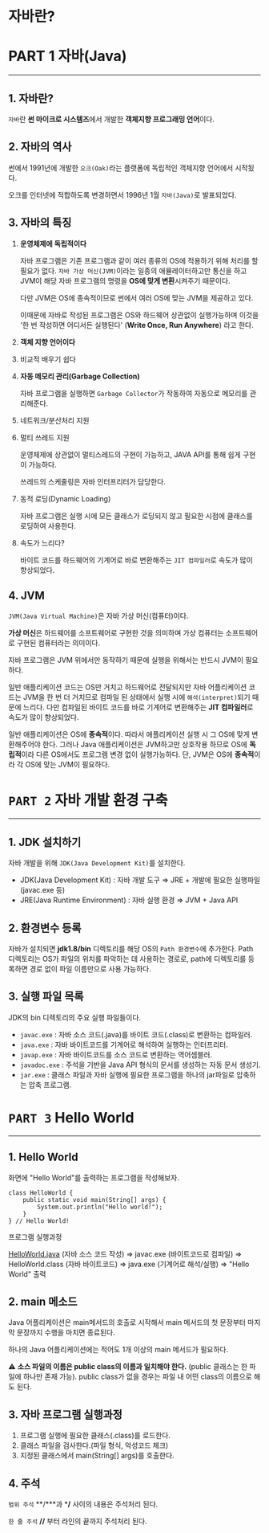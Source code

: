 # 자바란?

# PART 1 자바(Java)

------

## 1. 자바란?

`자바`란 **썬 마이크로 시스템즈**에서 개발한 **객체지향 프로그래밍 언어**이다.

## 2. 자바의 역사

썬에서 1991년에 개발한 `오크(Oak)`라는 플랫폼에 독립적인 객체지향 언어에서 시작됬다.

오크를 인터넷에 적합하도록 변경하면서 1996년 1월 `자바(Java)`로 발표되었다.

## 3. 자바의 특징

1. **운영체제에 독립적이다**

   자바 프로그램은 기존 프로그램과 같이 여러 종류의 OS에 적용하기 위해 처리를 할 필요가 없다. `자바 가상 머신(JVM)`이라는 일종의 애뮬레이터하고만 통신을 하고 JVM이 해당 자바 프로그램의 명령을 **OS에 맞게 변환**시켜주기 때문이다.

   다만 JVM은 OS에 종속적이므로 썬에서 여러 OS에 맞는 JVM을 제공하고 있다.

   이때문에 자바로 작성된 프로그램은 OS와 하드웨어 상관없이 실행가능하며 이것을 '한 번 작성하면 어디서든 실행된다' (**Write Once, Run Anywhere**) 라고 한다.

2. **객체 지향 언어이다**

3. 비교적 배우기 쉽다

4. **자동 메모리 관리(Garbage Collection)**

   자바 프로그램을 실행하면 `Garbage Collector`가 작동하여 자동으로 메모리를 관리해준다.

5. 네트워크/분산처리 지원

6. 멀티 쓰레드 지원

   운영체제에 상관없이 멀티스레드의 구현이 가능하고, JAVA API를 통해 쉽게 구현이 가능하다.

   쓰레드의 스케줄링은 자바 인터프리터가 담당한다.

7. 동적 로딩(Dynamic Loading)

   자바 프로그램은 실행 시에 모든 클래스가 로딩되지 않고 필요한 시점에 클래스를 로딩하여 사용한다.

8. 속도가 느리다?

   바이트 코드를 하드웨어의 기계어로 바로 변환해주는 `JIT 컴파일러`로 속도가 많이 향상되었다.

## 4. JVM

`JVM(Java Virtual Machine)`은 자바 가상 머신(컴퓨터)이다.

**가상 머신**은 하드웨어를 소프트웨어로 구현한 것을 의미하며 가상 컴퓨터는 소프트웨어로 구현된 컴퓨터라는 의미이다.

자바 프로그램은 JVM 위에서만 동작하기 때문에 실행을 위해서는 반드시 JVM이 필요하다.

일반 애플리케이션 코드는 OS만 거치고 하드웨어로 전달되지만 자바 어플리케이션 코드는 JVM을 한 번 더 거치므로 컴파일 된 상태에서 실행 시에 `해석(interpret)`되기 때문에 느리다. 다만 컴파일된 바이트 코드를 바로 기계어로 변환해주는 **JIT 컴파일러**로 속도가 많이 향상되었다.

일반 애플리케이션은 OS에 **종속적**이다. 따라서 애플리케이션 실행 시 그 OS에 맞게 변환해주어야 한다. 그러나 Java 애플리케이션은 JVM하고만 상호작용 하므로 OS에 **독립적**이라 다른 OS에서도 프로그램 변경 없이 실행가능하다. 단, JVM은 OS에 **종속적**이라 각 OS에 맞는 JVM이 필요하다.

# `PART 2` 자바 개발 환경 구축

------

## 1. JDK 설치하기

자바 개발을 위해 `JDK(Java Development Kit)`를 설치한다.

- JDK(Java Development Kit) : 자바 개발 도구 ⇒ JRE + 개발에 필요한 실행파일(javac.exe 등)
- JRE(Java Runtime Environment) : 자바 실행 환경 ⇒ JVM + Java API

## 2. 환경변수 등록

자바가 설치되면 **jdk1.8/bin** 디렉토리를 해당 OS의 `Path 환경변수`에 추가한다. Path 디렉토리는 OS가 파일의 위치를 파악하는 데 사용하는 경로로, path에 디렉토리를 등록하면 경로 없이 파일 이름만으로 사용 가능하다.

## 3. 실행 파일 목록

JDK의 bin 디렉토리의 주요 실행 파일들이다.

- `javac.exe` : 자바 소스 코드(.java)를 바이트 코드(.class)로 변환하는 컴파일러.
- `java.exe` : 자바 바이트코드를 기계어로 해석하여 실행하는 인터프리터.
- `javap.exe` : 자바 바이트코드를 소스 코드로 변환하는 역어셈블러.
- `javadoc.exe` : 주석을 기반을 Java API 형식의 문서를 생성하는 자동 문서 생성기.
- `jar.exe` : 클래스 파일과 자바 실행에 필요한 프로그램을 하나의 jar파일로 압축하는 압축 프로그램.

# `PART 3` Hello World

------

## 1. Hello World

화면에 "Hello World"를 출력하는 프로그램을 작성해보자.

```
class HelloWorld {
	public static void main(String[] args) {
		System.out.println("Hello world!");
	}
} // Hello World!
```

프로그램 실행과정

[HelloWorld.java](http://helloworld.java) (자바 소스 코드 작성) ⇒ javac.exe (바이트코드로 컴파일) ⇒ HelloWorld.class (자바 바이트코드) ⇒ java.exe (기계어로 해석/실행) ⇒ "Hello World" 출력

## 2. main 메소드

Java 어플리케이션은 main메서드의 호출로 시작해서 main 메서드의 첫 문장부터 마지막 문장까지 수행을 마치면 종료된다.

하나의 Java 어플리케이션에는 적어도 1개 이상의 main 메서드가 필요하다.

⚠ **소스 파일의 이름은 public class의 이름과 일치해야 한다.** (public 클래스는 한 파일에 하나만 존재 가능). public class가 없을 경우는 파일 내 어떤 class의 이름으로 해도 된다.

## 3. 자바 프로그램 실행과정

1. 프로그램 실행에 필요한 클래스(.class)를 로드한다.
2. 클래스 파일을 검사한다.(파일 형식, 악성코드 체크)
3. 지정된 클래스에서 main(String[] args)를 호출한다.

## 4. 주석

`범위 주석` **/***과 ***/** 사이의 내용은 주석처리 된다.

`한 줄 주석` **//** 부터 라인의 끝까지 주석처리 된다.